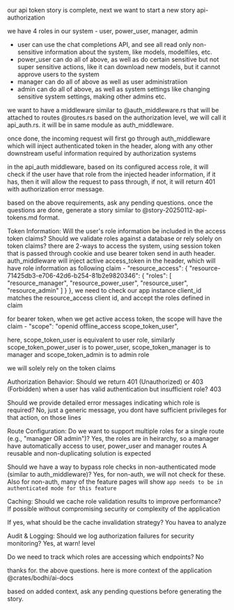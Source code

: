 
our api token story is complete, next we want to start a new story api-authorization

we have 4 roles in our system - user, power_user, manager, admin
- user can use the chat completions API, and see all read only non-sensitive information about the system, like models, modelfiles, etc.
- power_user can do all of above, as well as do certain sensitive but not super sensitive actions, like it can download new models, but it cannot approve users to the system
- manager can do all of above as well as user administratiion
- admin can do all of above, as well as system settings like changing sensitive system settings, making other admins etc.

we want to have a middleware similar to @auth_middleware.rs that will be attached to routes @routes.rs based on the authorization level, we will call it api_auth.rs. it will be in same module as auth_middleware.

once done, the incoming request will first go through auth_middleware which will inject authenticated token in the header, along with any other downstream useful information required by authorization systems

in the api_auth middleware, based on its configured access role, it will check if the user have that role from the injected header information, if it has, then it will allow the request to pass through, if not, it will return 401 with authorization error message.

based on the above requirements, ask any pending questions. once the questions are done, generate a story similar to @story-20250112-api-tokens.md format.


Token Information:
Will the user's role information be included in the access token claims?
Should we validate roles against a database or rely solely on token claims?
there are 2-ways to access the system, using session token that is passed through cookie and use bearer token send in auth header.
auth_middleware will inject active access_token in the header, which will have role information as following claim -
  "resource_access": {
    "resource-71425db3-e706-42d6-b254-81b2e9820346": {
      "roles": [
        "resource_manager",
        "resource_power_user",
        "resource_user",
        "resource_admin"
      ]
    }
  },
we need to check our app instance client_id matches the resource_access client id, and accept the roles defined in claim

for bearer token, when we get active access token, the scope will have the claim -
  "scope": "openid offline_access scope_token_user",

here, scope_token_user is equivalent to user role, similarly scope_token_power_user is to power_user, scope_token_manager is to manager and scope_token_admin is to admin role

we will solely rely on the token claims

Authorization Behavior:
Should we return 401 (Unauthorized) or 403 (Forbidden) when a user has valid authentication but insufficient role?
403

Should we provide detailed error messages indicating which role is required?
No, just a generic message, you dont have sufficient privileges for that action, on those lines

Route Configuration:
Do we want to support multiple roles for a single route (e.g., "manager OR admin")?
Yes, the roles are in heirarchy, so a manager have automatically access to user, power_user and manager routes
A reusable and non-duplicating solution is expected

Should we have a way to bypass role checks in non-authenticated mode (similar to auth_middleware)?
Yes, for non-auth, we will not check for these. Also for non-auth, many of the feature pages will show `app needs to be in authenticated mode for this feature`

Caching:
Should we cache role validation results to improve performance?
If possible without compromising security or complexity of the application

If yes, what should be the cache invalidation strategy?
You havea to analyze

Audit & Logging:
Should we log authorization failures for security monitoring?
Yes, at warn! level

Do we need to track which roles are accessing which endpoints?
No

thanks for. the above questions. here is more context of the application @crates/bodhi/ai-docs 

based on added context, ask any pending questions before generating the story.